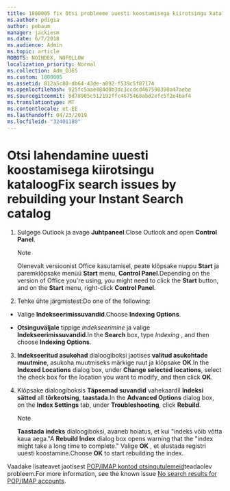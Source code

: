 ```yaml
---
title: 1800005 fix Otsi probleeme uuesti koostamisega kiirotsingu kataloog
ms.author: pdigia
author: pebaum
manager: jackiesm
ms.date: 6/7/2018
ms.audience: Admin
ms.topic: article
ROBOTS: NOINDEX, NOFOLLOW
localization_priority: Normal
ms.collection: Adm_O365
ms.custom: 1800005
ms.assetid: 812a5c80-db64-43de-a892-f539c5f87174
ms.openlocfilehash: 925fc5aae484d0b3dc3ccdcd467598390a47aebe
ms.sourcegitcommit: 9d78905c512192ffc4675468abd2efc5f2e4baf4
ms.translationtype: MT
ms.contentlocale: et-EE
ms.lasthandoff: 04/23/2019
ms.locfileid: "32401180"
---
```

# <a name="fix-search-issues-by-rebuilding-your-instant-search-catalog"></a><span data-ttu-id="69521-102">Otsi lahendamine uuesti koostamisega kiirotsingu kataloog</span><span class="sxs-lookup"><span data-stu-id="69521-102">Fix search issues by rebuilding your Instant Search catalog</span></span>

1. <span data-ttu-id="69521-103">Sulgege Outlook ja avage **Juhtpaneel**.</span><span class="sxs-lookup"><span data-stu-id="69521-103">Close Outlook and open **Control Panel**.</span></span>
    
    > [!NOTE]
    > <span data-ttu-id="69521-104">Olenevalt versioonist Office kasutamisel, peate klõpsake nuppu **Start** ja paremklõpsake menüü **Start** menu, **Control Panel**.</span><span class="sxs-lookup"><span data-stu-id="69521-104">Depending on the version of Office you're using, you might need to click the **Start** button, and on the **Start** menu, right-click **Control Panel**.</span></span> 
  
2. <span data-ttu-id="69521-105">Tehke ühte järgmistest:</span><span class="sxs-lookup"><span data-stu-id="69521-105">Do one of the following:</span></span>
    
  - <span data-ttu-id="69521-106">Valige **Indekseerimissuvandid**.</span><span class="sxs-lookup"><span data-stu-id="69521-106">Choose **Indexing Options**.</span></span>
    
  - <span data-ttu-id="69521-107">**Otsinguväljale** tippige *indekseerimine* ja valige **Indekseerimissuvandid**.</span><span class="sxs-lookup"><span data-stu-id="69521-107">In the **Search** box, type  *Indexing*  , and then choose **Indexing Options**.</span></span>
    
3. <span data-ttu-id="69521-108">**Indekseeritud asukohad** dialoogiboksi jaotises **valitud asukohtade muutmine**, asukoha muutmiseks märkige ruut ja klõpsake **OK**.</span><span class="sxs-lookup"><span data-stu-id="69521-108">In the **Indexed Locations** dialog box, under **Change selected locations**, select the check box for the location you want to modify, and then click **OK**.</span></span>
    
4. <span data-ttu-id="69521-109">Klõpsake dialoogiboksis **Täpsemad suvandid** vahekaardil **Indeksi sätted** all **tõrkeotsing**, **taastada**.</span><span class="sxs-lookup"><span data-stu-id="69521-109">In the **Advanced Options** dialog box, on the **Index Settings** tab, under **Troubleshooting**, click **Rebuild**.</span></span>
    
    > [!NOTE]
    > <span data-ttu-id="69521-110">**Taastada indeks** dialoogiboksi, avaneb hoiatus, et kui "indeks võib võtta kaua aega."</span><span class="sxs-lookup"><span data-stu-id="69521-110">A **Rebuild Index** dialog box opens warning that the "index might take a long time to complete."</span></span> <span data-ttu-id="69521-111">Valige **OK** , et alustada registri uuesti koostamine.</span><span class="sxs-lookup"><span data-stu-id="69521-111">Choose **OK** to start rebuilding the index.</span></span> 
  
<span data-ttu-id="69521-112">Vaadake lisateavet jaotisest [POP/IMAP kontod otsingutulemeid](https://support.office.com/article/51c9d2c7-a3db-4358-afdf-50d3a9e57039.aspx)teadaolev probleem.</span><span class="sxs-lookup"><span data-stu-id="69521-112">For more information, see the known issue [No search results for POP/IMAP accounts](https://support.office.com/article/51c9d2c7-a3db-4358-afdf-50d3a9e57039.aspx).</span></span>
  

